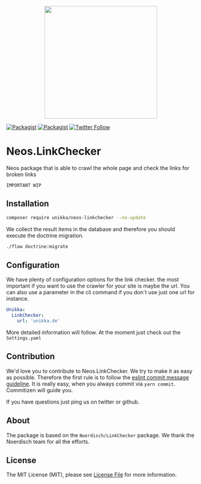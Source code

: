 <p align="center">
  <img src="https://cdn.jsdelivr.net/gh/unikka/unikka.de/src/assets/unikka_with_background.svg" width="300" />
</p>

[![Packagist](https://img.shields.io/packagist/l/unikka/neos-linkchecker.svg?style=flat-square)](https://packagist.org/packages/unikka/neos-linkchecker)
[![Packagist](https://img.shields.io/packagist/v/unikka/neos-linkchecker.svg?style=flat-square)](https://packagist.org/packages/unikka/neos-linkchecker)
[![Twitter Follow](https://img.shields.io/twitter/follow/unikka_de.svg?style=social&label=Follow&style=flat-square)](https://twitter.com/unikka_de)

# Neos.LinkChecker

Neos package that is able to crawl the whole page and check the links for broken links

```IMPORTANT WIP``` 

## Installation

```bash
composer require unikka/neos-linkchecker --no-update
```

We collect the result items in the database and therefore you should execute
the doctrine migration.

```bash
./flow doctrine:migrate
```

## Configuration

We have plenty of configuration options for the link checker.
the most important if you want to use the crawler for your site is maybe
the url. You can also use a parameter in the cli command if you don`t use just
one url for instance.

```yaml
Unikka:
  LinkChecker:
    url: 'unikka.de'
```

More detailed information will follow.
At the moment just check out the ```Settings.yaml```

## Contribution

We'd love you to contribute to Neos.LinkChecker. We try to make it as easy as possible.
Therefore the first rule is to follow the [eslint commit message guideline](https://github.com/conventional-changelog-archived-repos/conventional-changelog-eslint/blob/master/convention.md).
It is really easy, when you always commit via `yarn commit`. Commitizen will guide you.

If you have questions just ping us on twitter or github.

## About

The package is based on the `Noerdisch/LinkChecker` package. We thank the Noerdisch team for
all the efforts.

## License
The MIT License (MIT), please see [License File](LICENSE) for more information.
